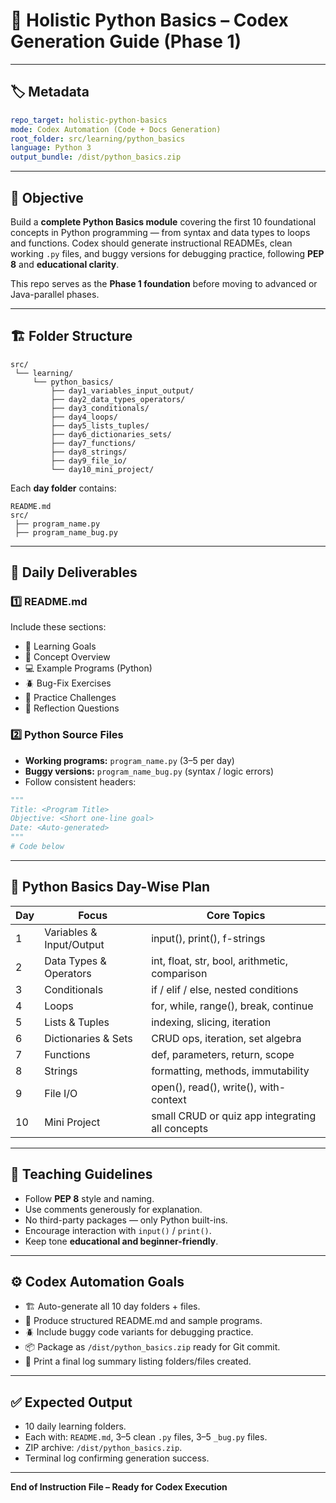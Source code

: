 

# 🐍 Holistic Python Basics – Codex Generation Guide (Phase 1)

---

## 🏷️ Metadata
```yaml
repo_target: holistic-python-basics
mode: Codex Automation (Code + Docs Generation)
root_folder: src/learning/python_basics
language: Python 3
output_bundle: /dist/python_basics.zip
````

---

## 🎯 Objective

Build a **complete Python Basics module** covering the first 10 foundational concepts in Python programming — from syntax and data types to loops and functions.
Codex should generate instructional READMEs, clean working `.py` files, and buggy versions for debugging practice, following **PEP 8** and **educational clarity**.

This repo serves as the **Phase 1 foundation** before moving to advanced or Java-parallel phases.

---

## 🏗️ Folder Structure

```
src/
 └── learning/
     └── python_basics/
         ├── day1_variables_input_output/
         ├── day2_data_types_operators/
         ├── day3_conditionals/
         ├── day4_loops/
         ├── day5_lists_tuples/
         ├── day6_dictionaries_sets/
         ├── day7_functions/
         ├── day8_strings/
         ├── day9_file_io/
         └── day10_mini_project/
```

Each **day folder** contains:

```
README.md
src/
 ├── program_name.py
 ├── program_name_bug.py
```

---

## 🧩 Daily Deliverables

### 1️⃣ README.md

Include these sections:

* 🎯 Learning Goals
* 📘 Concept Overview
* 💻 Example Programs (Python)
* 🪲 Bug-Fix Exercises
* 🧠 Practice Challenges
* 🧘 Reflection Questions

### 2️⃣ Python Source Files

* **Working programs:** `program_name.py` (3–5 per day)
* **Buggy versions:** `program_name_bug.py` (syntax / logic errors)
* Follow consistent headers:

```python
"""
Title: <Program Title>
Objective: <Short one-line goal>
Date: <Auto-generated>
"""
# Code below
```

---

## 📅 Python Basics Day-Wise Plan

| Day | Focus                    | Core Topics                                     |
| --- | ------------------------ | ----------------------------------------------- |
| 1   | Variables & Input/Output | input(), print(), f-strings                     |
| 2   | Data Types & Operators   | int, float, str, bool, arithmetic, comparison   |
| 3   | Conditionals             | if / elif / else, nested conditions             |
| 4   | Loops                    | for, while, range(), break, continue            |
| 5   | Lists & Tuples           | indexing, slicing, iteration                    |
| 6   | Dictionaries & Sets      | CRUD ops, iteration, set algebra                |
| 7   | Functions                | def, parameters, return, scope                  |
| 8   | Strings                  | formatting, methods, immutability               |
| 9   | File I/O                 | open(), read(), write(), with-context           |
| 10  | Mini Project             | small CRUD or quiz app integrating all concepts |

---

## 🧠 Teaching Guidelines

* Follow **PEP 8** style and naming.
* Use comments generously for explanation.
* No third-party packages — only Python built-ins.
* Encourage interaction with `input()` / `print()`.
* Keep tone **educational and beginner-friendly**.

---

## ⚙️ Codex Automation Goals

* 🏗️ Auto-generate all 10 day folders + files.
* 🧾 Produce structured README.md and sample programs.
* 🪲 Include buggy code variants for debugging practice.
* 📦 Package as `/dist/python_basics.zip` ready for Git commit.
* 🧭 Print a final log summary listing folders/files created.

---

## ✅ Expected Output

* 10 daily learning folders.
* Each with: `README.md`, 3–5 clean `.py` files, 3–5 `_bug.py` files.
* ZIP archive: `/dist/python_basics.zip`.
* Terminal log confirming generation success.

---

**End of Instruction File – Ready for Codex Execution**

```